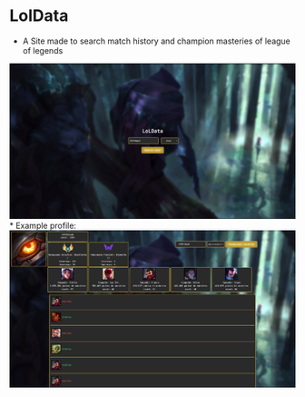 # LolData
* A Site made to search match history and champion masteries of league of legends
<img src="https://raw.githubusercontent.com/Rifuzada/LolData/main/example/Home.png">
* Example profile:
<img src="https://raw.githubusercontent.com/Rifuzada/LolData/a4aaa260d188093bea3b023e82588143703ee5c9/example/ProfileExample.png">
